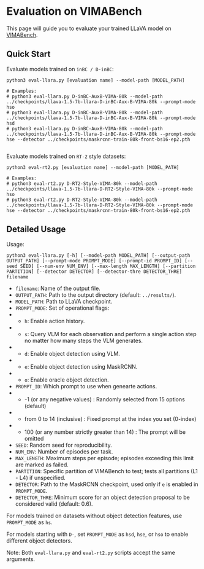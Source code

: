 # Evaluation on VIMABench

This page will guide you to evaluate your trained LLaVA model on [VIMABench](https://github.com/vimalabs/VIMABench).

## Quick Start

Evaluate models trained on `inBC / D-inBC`:
```
python3 eval-llara.py [evaluation name] --model-path [MODEL_PATH]

# Examples:
# python3 eval-llara.py D-inBC-AuxB-VIMA-80k --model-path ../checkpoints/llava-1.5-7b-llara-D-inBC-Aux-B-VIMA-80k --prompt-mode hso
# python3 eval-llara.py D-inBC-AuxB-VIMA-80k --model-path ../checkpoints/llava-1.5-7b-llara-D-inBC-Aux-B-VIMA-80k --prompt-mode hsd
# python3 eval-llara.py D-inBC-AuxB-VIMA-80k --model-path ../checkpoints/llava-1.5-7b-llara-D-inBC-Aux-B-VIMA-80k --prompt-mode hse --detector ../checkpoints/maskrcnn-train-80k-front-bs16-ep2.pth 
   
```

Evaluate models trained on `RT-2` style datasets:
```
python3 eval-rt2.py [evaluation name] --model-path [MODEL_PATH]

# Examples:
# python3 eval-rt2.py D-RT2-Style-VIMA-80k --model-path ../checkpoints/llava-1.5-7b-llara-D-RT2-Style-VIMA-80k --prompt-mode hso
# python3 eval-rt2.py D-RT2-Style-VIMA-80k --model-path ../checkpoints/llava-1.5-7b-llara-D-RT2-Style-VIMA-80k --prompt-mode hse --detector ../checkpoints/maskrcnn-train-80k-front-bs16-ep2.pth 
```

## Detailed Usage

Usage: 
```
python3 eval-llara.py [-h] [--model-path MODEL_PATH] [--output-path OUTPUT_PATH] [--prompt-mode PROMPT_MODE] [--prompt-id PROMPT_ID] [--seed SEED] [--num-env NUM_ENV] [--max-length MAX_LENGTH] [--partition PARTITION] [--detector DETECTOR] [--detector-thre DETECTOR_THRE] filename
```

- `filename`: Name of the output file.
- `OUTPUT_PATH`: Path to the output directory (default: `../results/`).
- `MODEL_PATH`: Path to LLaVA checkpoint.
- `PROMPT_MODE`: Set of operational flags:
- - `h`: Enable action history.
- - `s`: Query VLM for each observation and perform a single action step no matter how many steps the VLM generates.
- - `d`: Enable object detection using VLM.
- - `e`: Enable object detection using MaskRCNN.
- - `o`: Enable oracle object detection.
- `PROMPT_ID`: Which prompt to use when genearte actions.
-  - -1 (or any negative values) : Randomly selected from 15 options (default)
-  - from 0 to 14 (inclusive) : Fixed prompt at the index you set (0-index)
-  - 100 (or any number strictly greater than 14) : The prompt will be omitted
- `SEED`: Random seed for reproducibility.
- `NUM_ENV`: Number of episodes per task.
- `MAX_LENGTH`: Maximum steps per episode; episodes exceeding this limit are marked as failed.
- `PARTITION`: Specific partition of VIMABench to test; tests all partitions (L1 - L4) if unspecified.
- `DETECTOR`: Path to the MaskRCNN checkpoint, used only if `e` is enabled in `PROMPT_MODE`.
- `DETECTOR_THRE`: Minimum score for an object detection proposal to be considered valid (default: 0.6).

For models trained on datasets without object detection features, use `PROMPT_MODE` as `hs`.

For models starting with `D-`, set `PROMPT_MODE` as `hsd`, `hse`, or `hso` to enable different object detectors.

Note: Both `eval-llara.py` and `eval-rt2.py` scripts accept the same arguments.
